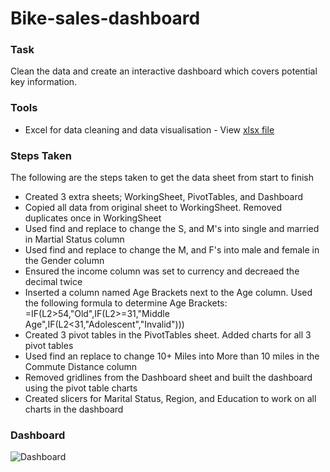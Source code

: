 # Bike-sales-dashboard

### Task
Clean the data and create an interactive dashboard which covers potential key information.

### Tools
- Excel for data cleaning and data visualisation - View [xlsx file](https://github.com/Baguette0812/Bike-sales-dashboard/blob/main/Bike-sales-dashboard.xlsx)

### Steps Taken
The following are the steps taken to get the data sheet from start to finish
- Created 3 extra sheets; WorkingSheet, PivotTables, and Dashboard
- Copied all data from original sheet to WorkingSheet. Removed duplicates once in WorkingSheet
- Used find and replace to change the S, and M's into single and married in Martial Status column
- Used find and replace to change the M, and F's into male and female in the Gender column
- Ensured the income column was set to currency and decreaed the decimal twice
- Inserted a column named Age Brackets next to the Age column. Used the following formula to determine Age Brackets: =IF(L2>54,"Old",IF(L2>=31,"Middle Age",IF(L2<31,"Adolescent","Invalid")))
- Created 3 pivot tables in the PivotTables sheet. Added charts for all 3 pivot tables
- Used find an replace to change 10+ Miles into More than 10 miles in the Commute Distance column
- Removed gridlines from the Dashboard sheet and built the dashboard using the pivot table charts
- Created slicers for Marital Status, Region, and Education to work on all charts in the dashboard

### Dashboard

![Dashboard](https://github.com/Baguette0812/Bike-sales-dashboard/assets/106466704/7a5758fb-415b-4e20-a1e3-174f34432a4c)
